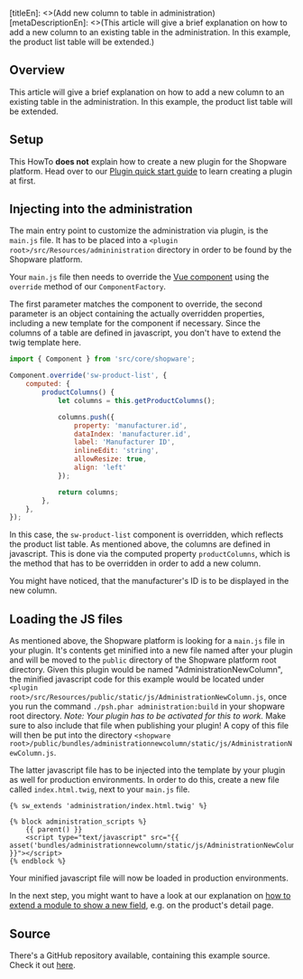 [titleEn]: <>(Add new column to table in administration)
[metaDescriptionEn]: <>(This article will give a brief explanation on how to add a new column to an existing table in the administration. In this example, the product list table will be extended.)

## Overview

This article will give a brief explanation on how to add a new column to an existing table in the administration.
In this example, the product list table will be extended.

## Setup

This HowTo **does not** explain how to create a new plugin for the Shopware platform.
Head over to our [Plugin quick start guide](./../2-internals/4-plugins/010-plugin-quick-start.md) to
learn creating a plugin at first.

## Injecting into the administration

The main entry point to customize the administration via plugin, is the `main.js` file.
It has to be placed into a `<plugin root>/src/Resources/admininistration` directory in order to be found by the Shopware
platform.

Your `main.js` file then needs to override the [Vue component](https://vuejs.org/v2/guide/components.html) using the
`override` method of our `ComponentFactory`.

The first parameter matches the component to override, the second parameter is an object containing
the actually overridden properties, including a new template for the component if necessary.
Since the columns of a table are defined in javascript, you don't have to extend the twig template here.

```js
import { Component } from 'src/core/shopware';

Component.override('sw-product-list', {
    computed: {
        productColumns() {
            let columns = this.getProductColumns();

            columns.push({
                property: 'manufacturer.id',
                dataIndex: 'manufacturer.id',
                label: 'Manufacturer ID',
                inlineEdit: 'string',
                allowResize: true,
                align: 'left'
            });

            return columns;
        },
    },
});
```

In this case, the `sw-product-list` component is overridden, which reflects the product list table.
As mentioned above, the columns are defined in javascript. This is done via the computed property `productColumns`,
which is the method that has to be overridden in order to add a new column.

You might have noticed, that the manufacturer's ID is to be displayed in the new column.

## Loading the JS files

As mentioned above, the Shopware platform is looking for a `main.js` file in your plugin.
It's contents get minified into a new file named after your plugin and will be moved to the `public` directory
of the Shopware platform root directory.
Given this plugin would be named "AdministrationNewColumn", the minified javascript code for this example would be
located under `<plugin root>/src/Resources/public/static/js/AdministrationNewColumn.js`, once you run the command `./psh.phar administration:build` in your shopware root directory.
*Note: Your plugin has to be activated for this to work.*
Make sure to also include that file when publishing your plugin!
A copy of this file will then be put into the directory `<shopware root>/public/bundles/administrationnewcolumn/static/js/AdministrationNewColumn.js`.

The latter javascript file has to be injected into the template by your plugin as well for production environments.
In order to do this, create a new file called `index.html.twig`, next to your `main.js` file.

```twig
{% sw_extends 'administration/index.html.twig' %}

{% block administration_scripts %}
    {{ parent() }}
    <script type="text/javascript" src="{{ asset('bundles/administrationnewcolumn/static/js/AdministrationNewColumn.js') }}"></script>
{% endblock %}
```

Your minified javascript file will now be loaded in production environments.

In the next step, you might want to have a look at our explanation on [how to extend a module to show a new field](./200-add-admin-new-field.md), e.g. on the product's
detail page.

## Source

There's a GitHub repository available, containing this example source.
Check it out [here](https://github.com/shopware/swag-docs-administration-new-column).